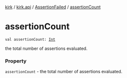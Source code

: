 [kirk](../../index.md) / [kirk.api](../index.md) / [AssertionFailed](index.md) / [assertionCount](./assertion-count.md)

# assertionCount

`val assertionCount: `[`Int`](https://kotlinlang.org/api/latest/jvm/stdlib/kotlin/-int/index.html)

the total number of assertions evaluated.

### Property

`assertionCount` - the total number of assertions evaluated.
